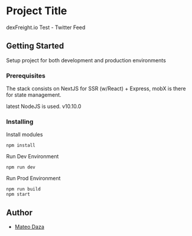 # Project Title

dexFreight.io Test - Twitter Feed

## Getting Started

Setup project for both development and production environments

### Prerequisites

The stack consists on NextJS for SSR (w/React) + Express, mobX is there for state management.

latest NodeJS is used. v10.10.0


### Installing

Install modules

```
npm install 
```

Run Dev Environment
```
npm run dev
```

Run Prod Environment
```
npm run build
npm start
```

## Author

* [Mateo Daza](https://github.com/mateodaza)
